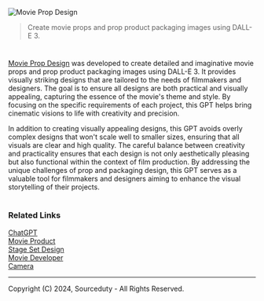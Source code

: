 ![Movie Prop Design](https://github.com/user-attachments/assets/54cf87ca-817f-4d4b-a89f-e85a395059f0)

> Create movie props and prop product packaging images using DALL-E 3.

#

[Movie Prop Design](https://chatgpt.com/g/g-4BZZou22b-movie-prop-design) was developed to create detailed and imaginative movie props and prop product packaging images using DALL-E 3. It provides visually striking designs that are tailored to the needs of filmmakers and designers. The goal is to ensure all designs are both practical and visually appealing, capturing the essence of the movie's theme and style. By focusing on the specific requirements of each project, this GPT helps bring cinematic visions to life with creativity and precision.

In addition to creating visually appealing designs, this GPT avoids overly complex designs that won't scale well to smaller sizes, ensuring that all visuals are clear and high quality. The careful balance between creativity and practicality ensures that each design is not only aesthetically pleasing but also functional within the context of film production. By addressing the unique challenges of prop and packaging design, this GPT serves as a valuable tool for filmmakers and designers aiming to enhance the visual storytelling of their projects.

#
### Related Links

[ChatGPT](https://github.com/sourceduty/ChatGPT)
<br>
[Movie Product](https://github.com/sourceduty/Movie_Product)
<br>
[Stage Set Design](https://github.com/sourceduty/Set_Stage_Design)
<br>
[Movie Developer](https://github.com/sourceduty/Movie_Developer)
<br>
[Camera](https://github.com/sourceduty/Camera)

***
Copyright (C) 2024, Sourceduty - All Rights Reserved.
